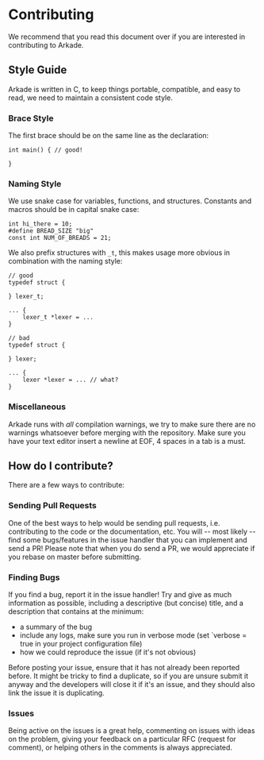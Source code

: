 # Contributing
We recommend that you read this document over if you are interested in
contributing to Arkade.

## Style Guide
Arkade is written in C, to keep things portable, compatible, and easy
to read, we need to maintain a consistent code style. 

### Brace Style
The first brace should be on the same line as the declaration:

    int main() { // good!

    }

### Naming Style
We use snake case for variables, functions, and structures. Constants
and macros should be in capital snake case:

    int hi_there = 10;
    #define BREAD_SIZE "big"
    const int NUM_OF_BREADS = 21;

We also prefix structures with `_t`, this makes usage more obvious in
combination with the naming style:

    // good
    typedef struct {

    } lexer_t;

    ... {
        lexer_t *lexer = ...
    }

    // bad
    typedef struct {

    } lexer;

    ... {
        lexer *lexer = ... // what?
    }

### Miscellaneous
Arkade runs with _all_ compilation warnings, we try to make sure there
are no warnings whatsoever before merging with the repository. Make
sure you have your text editor insert a newline at EOF, 4 spaces in a
tab is a must.

## How do I contribute?
There are a few ways to contribute:

### Sending Pull Requests
One of the best ways to help would be sending pull requests, i.e.
contributing to the code or the documentation, etc. You will --
most likely -- find some bugs/features in the issue handler that
you can implement and send a PR! Please note that when you do
send a PR, we would appreciate if you rebase on master before
submitting.

### Finding Bugs
If you find a bug, report it in the issue handler! Try and give
as much information as possible, including a descriptive (but concise)
title, and a description that contains at the minimum:

* a summary of the bug
* include any logs, make sure you run in verbose mode (set `verbose =
true in your project configuration file)
* how we could reproduce the issue (if it's not obvious)

Before posting your issue, ensure that it has not already been reported
before. It might be tricky to find a duplicate, so if you are unsure 
submit it anyway and the developers will close it if it's an issue, and
they should also link the issue it is duplicating.

### Issues
Being active on the issues is a great help, commenting on issues with
ideas on the problem, giving your feedback on a particular RFC (request
for comment), or helping others in the comments is always appreciated.
